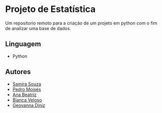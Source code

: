 
# Projeto de Estatística

Um repositorio remoto para a criação de um projeto em python com o fim de analizar uma base de dados.

## Linguagem
- Python

## Autores
- [Samira Souza](https://www.github.com/octokatherine)
- [Pedro Moisés](https://github.com/PedroMoisesGusmao)
- [Ana Beatriz](https://github.com/AnaBeatrizRomera)
- [Bianca Veloso](https://github.com/Biancavitoriav)
- [Geovanna Diniz](https://github.com/geovannad)


